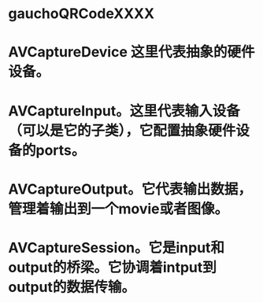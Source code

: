 # gauchoQRCodeXXXX
#  AVCaptureDevice 这里代表抽象的硬件设备。

# AVCaptureInput。这里代表输入设备（可以是它的子类），它配置抽象硬件设备的ports。

# AVCaptureOutput。它代表输出数据，管理着输出到一个movie或者图像。

# AVCaptureSession。它是input和output的桥梁。它协调着intput到output的数据传输。

